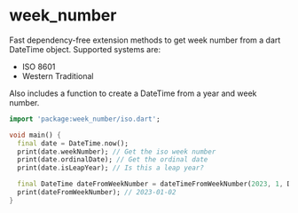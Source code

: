# week_number

Fast dependency-free extension methods to get week number from a dart DateTime object.
Supported systems are:

* ISO 8601
* Western Traditional

Also includes a function to create a DateTime from a year and week number.

```dart
import 'package:week_number/iso.dart';

void main() {
  final date = DateTime.now();
  print(date.weekNumber); // Get the iso week number
  print(date.ordinalDate); // Get the ordinal date
  print(date.isLeapYear); // Is this a leap year?

  final DateTime dateFromWeekNumber = dateTimeFromWeekNumber(2023, 1, DateTime.monday);
  print(dateFromWeekNumber); // 2023-01-02
}
```
